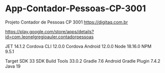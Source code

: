 # App-Contador-Pessoas-CP-3001


Projeto Contador de Pessoas CP 3001
https://digitaq.com.br

https://play.google.com/store/apps/details?id=com.leonelgregioauler.contadorpessoas

JET 14.1.2
Cordova CLI 12.0.0
Cordova Android 12.0.0
Node 18.16.0
NPM 9.5.1

Target SDK 33
SDK Build Tools 33.0.2
Gradle 7.6
Android Gradle Plugin 7.4.2
Java 19
